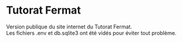 # Tutorat Fermat

Version publique du site internet du Tutorat Fermat.  
Les fichiers .env et db.sqlite3 ont été vidés pour éviter tout problème.


